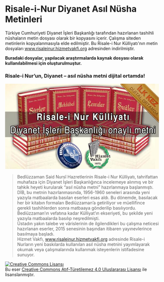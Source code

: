 # Risale-i-Nur Diyanet Asıl Nüsha Metinleri
Türkiye Cumhuriyeti Diyanet İşleri Başkanlığı tarafından hazırlanan tashihli nüshaların metin dosyası olarak bir kopyasını içerir.
Çalışma siteden metinlerin kopyalanmasıyla elde edilmiştir. Bu Risale-i Nur Külliyatı'nın metin dosyaları www.risaleinur.hizmetvakfi.org adresinden indirilmiştir. 

**Buradaki dosyalar, yapılacak araştırmalarda kaynak dosyası olarak kullanılabilmesi için oluşturulmuştur.**

### Risale-i Nur’un, Diyanet – asıl nüsha metni dijital ortamda!
![](/img/risale-i-nur-kulliyati.jpg)
> Bedîüzzaman Said Nursî Hazretlerinin Risale-i Nur Külliyatı, tahrifattan muhafaza için Diyanet İşleri Başkanlığınca incelemeye alınmış ve bir tahkik heyeti kurularak “asıl nüsha metni” hazırlanmaya başlanmıştı.  
> DİB, bu metnin hazırlanmasında, 1956-1960 seneleri arasında yeni yazıyla matbaalarda basılan eserleri esas aldı. Bu dönemde, basılacak her bir kitabın formaları Bediüzzaman’a getiriliyor ve müellifince gerekli tashihlerden sonra matbaaya gönderilip basılıyordu. Bediüzzaman’ın vefatına kadar Külliyat’ın ekseriyeti, bu şekilde yeni yazıyla matbaalarda basılıp neşredilmişti.  
> Üstadın yakın talebe ve vârislerinin de ilgilendikleri bu çalışma neticesi hazırlanan eserler, 2015 senesinin başından itibaren yayınevlerince basılmaya başladı.  
> Hizmet Vakfı, www.risaleinur.hizmetvakfi.org adresinde Risale-i Nurların yeni baskılarda kullanılan asıl nüsha metnini yayımlayarak okumak veya çalışmalarında kullanmak isteyenlerin istifadesine sunuyor.



<a rel="license" href="http://creativecommons.org/licenses/by-nd/4.0/"><img alt="Creative Commons Lisansı" style="border-width:0" src="https://i.creativecommons.org/l/by-nd/4.0/88x31.png" /></a><br />Bu eser <a rel="license" href="http://creativecommons.org/licenses/by-nd/4.0/"> Creative Commons Atıf-Türetilemez 4.0 Uluslararası Lisansı</a> ile lisanslanmıştır.
